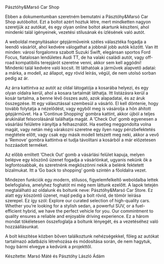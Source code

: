 Pásztóhy&Marsó Car Shop

Ebben a dokumentumban szeretném bemutatni a Pásztóhy&Marsó Car Shop autóboltot. 
Ezt a boltot azért hoztuk létre, mert mindketten nagyon szeretjük az autókat, és egy olyan 
online boltot akartunk készíteni, ahol mindenki talál igényeinek, vezetési stílusának és 
ízlésének való autót.

A weboldal megnyitásakor gépjárműveink széles választéka fogadja a leendő vásárlót, ahol 
kedvére válogathat a jobbnál jobb autók között. Van itt minden: városi forgalomra szabott 
Suzuki Swift, elegánsan sportos Ford Focus, fiatalosan lendületes Audi TT, de ha valaki családi 
autót, vagy off-road kompatibilis terepjárót szeretne venni, akkor sem kell aggódni! Mindenki 
talál kedvére való kocsit. Itt láthatóak a járművek alapvető adatai: a márka, a modell, az 
állapot, egy rövid leírás, végül, de nem utolsó sorban pedig az ár.

Az árra kattintva az autót az oldal látogatója a kosarába helyezi, és egy olyan oldalra kerül, 
ahol a kosara tartalmát láthatja. Itt listázásra kerül a kosár tartalma, a benne lévő összes autó,
azok alapadatai, és az áruk összegzése. Itt egy választással szembesül a vásárló. El kell 
döntenie, hogy tovább folytatja a nézelődést, vagy egyből meg is vásárolja a hőn áhított 
gépjárművet. Ha a ’Continue Shopping’ gombra kattint, akkor újból a teljes árukínálat 
felsorolásánál találhatja magát. A ’Check Out’ gomb egyenesen a vásárlási felületre irányítja a 
felhasználót. Ha esetleg meggondolta volna magát, vagy netán még várakozni szeretne egy 
ilyen nagy pénzbefektetés megtétele előtt, vagy csak egy másik modell tetszett meg neki, 
akkor a vevő a ’Remove’ gombra kattintva el tudja távolítani a kosárból a már előzetesen 
hozzáadott terméket.

Az előbb említett ’Check Out’ gomb a vásárlási felület kapuja, melyen belépve egy köszönő 
üzenet fogadja a vásárlónkat, ugyanis nekünk ők a legfontosabbak, és szeretnénk 
megköszönni nekik a belénk fektetett bizalmukat. Itt a ’Go back to shopping’ gomb szintén a 
főoldalra vezet.

Mindezen funkciók egy modern, stílusos, figyelemfelkeltő weboldalba lettek belefoglalva, 
amelyhez foghatót mi még nem láttunk ezelőtt. A lapok tetején megtalálható az oldalunk és 
boltunk neve: Pásztóhy&Marsó Car Store. Ez alatt egy köszöntő üzenet, majd pedig a bolt 
rövid, de tömör leírása szerepel. Ez így szól:
Explore our curated selection of high-quality cars. Whether you’re looking for a stylish sedan, 
a powerful SUV, or a fuel-efficient hybrid, we have the perfect vehicle for you. Our 
commintment to quality ensures a reliable and enjoyable driving experience.
Ez a három mondat tökéletesen összefoglalja a boltunk lényegét, és a vezetéséhez való 
hozzáállásunkat.

A bolt készítése közben bőven találkoztunk nehézségekkel, főleg az autókat tartalmazó 
adatbázis létrehozása és módosítása során, de nem hagytuk, hogy bármi elvegye a kedvünk a 
projekttől.

Készítette: Marsó Máté és Pásztóhy László Ádám
